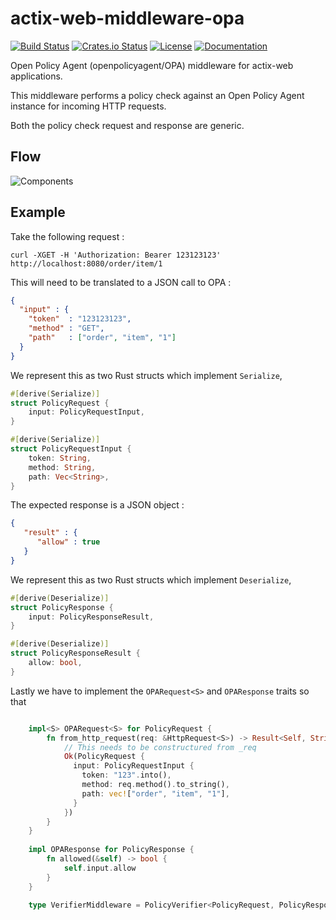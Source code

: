# actix-web-middleware-opa

[![Build Status](https://travis-ci.org/michiel/actix-web-middleware-opa.svg?branch=master)](https://travis-ci.org/michiel/actix-web-middleware-opa)
[![Crates.io Status](http://meritbadge.herokuapp.com/actix-web-middleware-opa)](https://crates.io/crates/actix-web-middleware-opa)
[![License](https://img.shields.io/badge/license-MIT-blue.svg)](https://raw.githubusercontent.com/michiel/actix-web-middleware-opa/master/LICENSE)
[![Documentation](https://docs.rs/actix-web-middleware-opa/badge.svg)](https://docs.rs/actix-web-middleware-opa)

Open Policy Agent (openpolicyagent/OPA) middleware for actix-web applications.

This middleware performs a policy check against an Open Policy Agent instance for incoming HTTP requests.

Both the policy check request and response are generic.

## Flow

![Components](https://raw.githubusercontent.com/michiel/actix-web-middleware-opa/master/resource/opa-middleware-components.svg?sanitize=true)

## Example

Take the following request :

    curl -XGET -H 'Authorization: Bearer 123123123' http://localhost:8080/order/item/1

This will need to be translated to a JSON call to OPA :

```json
{
  "input" : {
    "token"  : "123123123",
    "method" : "GET",
    "path"   : ["order", "item", "1"]
  }
}
```

We represent this as two Rust structs which implement `Serialize`,

```rust
#[derive(Serialize)]
struct PolicyRequest {
    input: PolicyRequestInput,
}

#[derive(Serialize)]
struct PolicyRequestInput {
    token: String,
    method: String,
    path: Vec<String>,
}
```

The expected response is a JSON object :

```json
{
   "result" : {
      "allow" : true
   }
}
```

We represent this as two Rust structs which implement `Deserialize`,

```rust
#[derive(Deserialize)]
struct PolicyResponse {
    input: PolicyResponseResult,
}

#[derive(Deserialize)]
struct PolicyResponseResult {
    allow: bool,
}
```

Lastly we have to implement the `OPARequest<S>` and `OPAResponse` traits so that 

```rust

    impl<S> OPARequest<S> for PolicyRequest {
        fn from_http_request(req: &HttpRequest<S>) -> Result<Self, String> {
            // This needs to be constructured from _req
            Ok(PolicyRequest {
              input: PolicyRequestInput {
                token: "123".into(),
                method: req.method().to_string(),
                path: vec!["order", "item", "1"],
              }
            })
        }
    }
    
    impl OPAResponse for PolicyResponse {
        fn allowed(&self) -> bool {
            self.input.allow
        }
    }
```

```rust
    type VerifierMiddleware = PolicyVerifier<PolicyRequest, PolicyResponse>;
```

